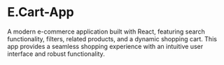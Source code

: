 # E.Cart-App
A modern e-commerce application built with React, featuring search functionality, filters, related products, and a dynamic shopping cart. This app provides a seamless shopping experience with an intuitive user interface and robust functionality.
